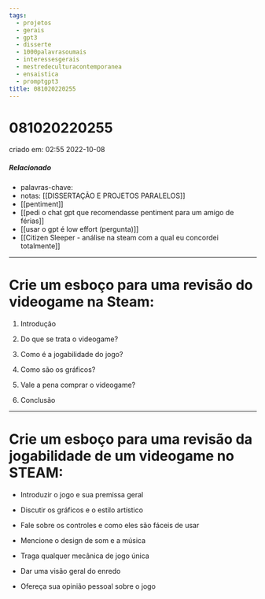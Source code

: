 ```yaml
---
tags:
  - projetos
  - gerais
  - gpt3
  - disserte
  - 1000palavrasoumais
  - interessesgerais
  - mestredeculturacontemporanea
  - ensaistica
  - promptgpt3
title: 081020220255
---
```


# 081020220255

criado em: 02:55 2022-10-08

##### Relacionado

- palavras-chave:
- notas: [[DISSERTAÇÃO E PROJETOS PARALELOS]]
- [[pentiment]]
- [[pedi o chat gpt que recomendasse pentiment para um amigo de férias]]
- [[usar o gpt é low effort (pergunta)]]
- [[Citizen Sleeper - análise na steam com a qual eu concordei totalmente]]
---

# Crie um esboço para uma revisão do videogame na Steam:

1. Introdução

2. Do que se trata o videogame?

3. Como é a jogabilidade do jogo?

4. Como são os gráficos?

5. Vale a pena comprar o videogame?

6. Conclusão

---

# Crie um esboço para uma revisão da jogabilidade de um videogame no STEAM:

- Introduzir o jogo e sua premissa geral

- Discutir os gráficos e o estilo artístico

- Fale sobre os controles e como eles são fáceis de usar

- Mencione o design de som e a música

- Traga qualquer mecânica de jogo única

- Dar uma visão geral do enredo

- Ofereça sua opinião pessoal sobre o jogo
